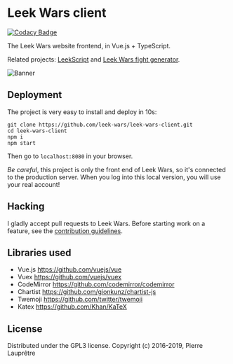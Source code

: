 # Leek Wars client

[![Codacy Badge](https://api.codacy.com/project/badge/Grade/5e418e53905e486c95a57df49c047cee)](https://app.codacy.com/app/5pilow/leek-wars-client?utm_source=github.com&utm_medium=referral&utm_content=leek-wars/leek-wars-client&utm_campaign=Badge_Grade_Dashboard)

The Leek Wars website frontend, in Vue.js + TypeScript.

Related projects: [LeekScript](https://github.com/leek-wars/leekscript) and [Leek Wars fight generator](https://github.com/leek-wars/leek-wars-generator).

![Banner](https://github.com/leek-wars/leek-wars-client/blob/master/banner.jpg)

## Deployment

The project is very easy to install and deploy in 10s:
```shell
git clone https://github.com/leek-wars/leek-wars-client.git
cd leek-wars-client
npm i
npm start
```
Then go to `localhost:8080` in your browser.

*Be careful*, this project is only the front end of Leek Wars, so it's connected to the
production server. When you log into this local version, you will use your real account!

## Hacking
I gladly accept pull requests to Leek Wars. Before starting work on a feature, see the [contribution guidelines](https://github.com/leek-wars/leek-wars-client/blob/master/CONTRIBUTING.md).

## Libraries used

- Vue.js https://github.com/vuejs/vue
- Vuex https://github.com/vuejs/vuex
- CodeMirror https://github.com/codemirror/codemirror
- Chartist https://github.com/gionkunz/chartist-js
- Twemoji https://github.com/twitter/twemoji
- Katex https://github.com/Khan/KaTeX

## License

Distributed under the GPL3 license. Copyright (c) 2016-2019, Pierre Lauprêtre

